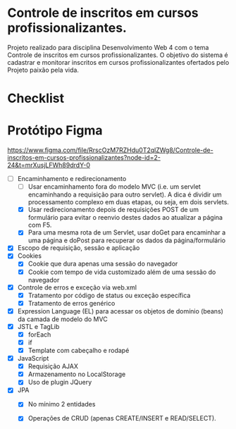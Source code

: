 # Controle de inscritos em cursos profissionalizantes.
Projeto realizado para disciplina Desenvolvimento Web 4 com o tema Controle de inscritos em cursos profissionalizantes. O objetivo do sistema é cadastrar e monitorar inscritos em cursos profissionalizantes ofertados pelo Projeto paixão pela vida.

# Checklist

# Protótipo Figma
https://www.figma.com/file/RrscOzM7RZHdu0T2qlZWg8/Controle-de-inscritos-em-cursos-profissionalizantes?node-id=2-24&t=mrXusjLFWh89drdY-0

- [ ] Encaminhamento e redirecionamento
    - [ ] Usar encaminhamento fora do modelo MVC (i.e. um servlet encaminhando a requisição para outro servlet). A dica é dividir um processamento complexo em duas etapas, ou seja, em dois servlets.
    - [X] Usar redirecionamento depois de requisições POST de um formulário para evitar o reenvio destes dados ao atualizar a página com F5.
    - [X] Para uma mesma rota de um Servlet, usar doGet para encaminhar a uma página e doPost para recuperar os dados da página/formulário
- [X] Escopo de requisição, sessão e aplicação
- [X] Cookies
    - [X] Cookie que dura apenas uma sessão do navegador
    - [X] Cookie com tempo de vida customizado além de uma sessão do navegador
- [X] Controle de erros e exceção via web.xml
    - [X] Tratamento por código de status ou exceção específica
    - [X] Tratamento de erros genérico
- [X] Expression Language (EL) para acessar os objetos de domínio (beans) da camada de modelo do MVC
- [X] JSTL e TagLib
    - [X] forEach
    - [X] if
    - [X] Template com cabeçalho e rodapé
- [x] JavaScript
    - [x] Requisição AJAX
    - [X] Armazenamento no LocalStorage
    - [x] Uso de plugin JQuery
- [X] JPA
    - [X] No mínimo 2 entidades
    - [X] Operações de CRUD (apenas CREATE/INSERT e READ/SELECT).


